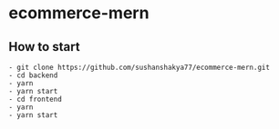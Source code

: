# ecommerce-mern

## How to start

 ```
 - git clone https://github.com/sushanshakya77/ecommerce-mern.git
 - cd backend
 - yarn
 - yarn start
 - cd frontend 
 - yarn
 - yarn start
 ```
